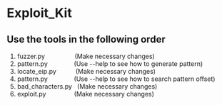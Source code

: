 # Exploit_Kit

## Use the tools in the following order

1. fuzzer.py          &nbsp;&nbsp;&nbsp;&nbsp;&nbsp;&nbsp;&nbsp;&nbsp;&nbsp;&nbsp;&nbsp;&nbsp;&nbsp;&nbsp;&nbsp;&nbsp;(Make necessary changes)
2. pattern.py         &nbsp;&nbsp;&nbsp;&nbsp;&nbsp;&nbsp;&nbsp;&nbsp;&nbsp;&nbsp;&nbsp;&nbsp;&nbsp;&nbsp;(Use --help to see how to generate pattern)
3. locate_eip.py	    &nbsp;&nbsp;&nbsp;&nbsp;&nbsp;&nbsp;&nbsp;&nbsp;&nbsp;&nbsp;(Make necessary changes)
4. pattern.py		      &nbsp;&nbsp;&nbsp;&nbsp;&nbsp;&nbsp;&nbsp;&nbsp;&nbsp;&nbsp;&nbsp;&nbsp;&nbsp;&nbsp;(Use --help to see how to search pattern offset)
5. bad_characters.py	&nbsp;&nbsp;(Make necessary changes)
6. exploit.py		      &nbsp;&nbsp;&nbsp;&nbsp;&nbsp;&nbsp;&nbsp;&nbsp;&nbsp;&nbsp;&nbsp;&nbsp;&nbsp;&nbsp;&nbsp;(Make necessary changes)
